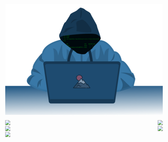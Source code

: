 ![](https://raw.githubusercontent.com/triangletodd/triangletodd/main/hoody-mtn.svg)<br>

![](https://img.shields.io/github/stars/triangletodd?style=social)<img align="right"  src="https://img.shields.io/website?down_color=red&down_message=down&label=mtn.cc&up_color=green&up_message=up&url=https%3A%2F%2Fmtn.cc"><br>
![](https://img.shields.io/github/followers/triangletodd?style=social)<img align="right"  src="https://img.shields.io/website?down_color=red&down_message=down&label=rte.dev&up_color=green&up_message=up&url=https%3A%2F%2Frte.dev"><br>
![](https://img.shields.io/reddit/user-karma/combined/triangletodd?style=social)<br>

